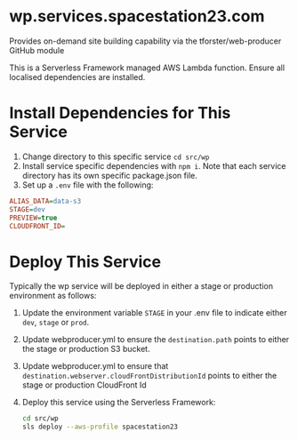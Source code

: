 # wp.services.spacestation23.com

Provides on-demand site building capability via the tforster/web-producer GitHub module

This is a Serverless Framework managed AWS Lambda function. Ensure all localised dependencies are installed.

# Install Dependencies for This Service

1. Change directory to this specific service `cd src/wp`
1. Install service specific dependencies with `npm i`. Note that each service directory has its own specific package.json file.
1. Set up a `.env` file with the following:

```ini
ALIAS_DATA=data-s3
STAGE=dev
PREVIEW=true
CLOUDFRONT_ID=
```

# Deploy This Service

Typically the wp service will be deployed in either a stage or production environment as follows:

1. Update the environment variable `STAGE` in your .env file to indicate either `dev`, `stage` or `prod`.
2. Update webproducer.yml to ensure the `destination.path` points to either the stage or production S3 bucket.
3. Update webproducer.yml to ensure that `destination.webserver.cloudFrontDistributionId` points to either the stage or production CloudFront Id
4. Deploy this service using the Serverless Framework:

   ```sh
   cd src/wp
   sls deploy --aws-profile spacestation23
   ```
